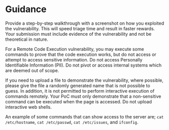 # Guidance

Provide a step-by-step walkthrough with a screenshot on how you exploited the vulnerability. This will speed triage time and result in faster rewards. Your submission must include evidence of the vulnerability and not be theoretical in nature.

For a Remote Code Execution vulnerability, you may execute some commands to prove that the code execution works, but do not access or attempt to access sensitive information. Do not access Personally Identifiable Information (PII). Do not pivot or access internal systems which are deemed out of scope.

If you need to upload a file to demonstrate the vulnerability, where possible, please give the file a randomly generated name that is not possible to guess. In addition, it is not permitted to perform interactive execution of commands remotely. Your PoC must only demonstrate that a non-sensitive command can be executed when the page is accessed. Do not upload interactive web shells.

An example of some commands that can show access to the server are; `cat /etc/hostname`, `cat /etc/passwd`, `cat /etc/issues`, and `ifconfig`.
